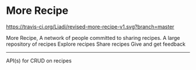 # More Recipe

https://travis-ci.org/Liadi/revised-more-recipe-v1.svg?branch=master

More Recipe, A network of people committed to sharing recipes. A large repository of recipes
Explore recipes
Share recipes
Give and get feedback

-----------------------------------------------------
API(s) for CRUD on recipes
